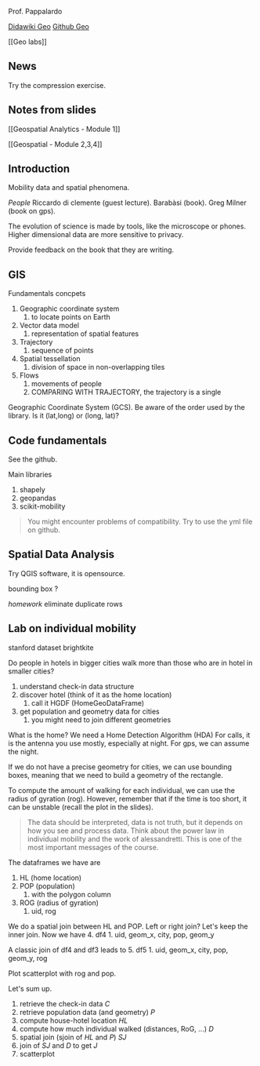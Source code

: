 Prof. Pappalardo

[Didawiki Geo](http://didawiki.di.unipi.it/doku.php/geospatialanalytics/gsa/start)
[Github Geo](https://github.com/jonpappalord/geospatial_analytics)

[[Geo labs]]

## News
Try the compression exercise.



## Notes from slides

[[Geospatial Analytics - Module 1]]

[[Geospatial - Module 2,3,4]]




## Introduction
Mobility data and spatial phenomena.

*People*
Riccardo di clemente (guest lecture).
Barabàsi (book).
Greg Milner (book on gps).

The evolution of science is made by tools, like the microscope or phones.
Higher dimensional data are more sensitive to privacy.

Provide feedback on the book that they are writing.

## GIS

Fundamentals concpets
1. Geographic coordinate system
	1. to locate points on Earth
2. Vector data model
	1. representation of spatial features
3. Trajectory
	1. sequence of points
4. Spatial tessellation
	1. division of space in non-overlapping tiles
5. Flows
	1. movements of people
	2. COMPARING WITH TRAJECTORY, the trajectory is a single 

Geographic Coordinate System (GCS).
Be aware of the order used by the library.
Is it (lat,long) or (long, lat)?


## Code fundamentals
See the github.

Main libraries
1. shapely
2. geopandas
3. scikit-mobility

> You might encounter problems of compatibility. Try to use the yml file on github.

## Spatial Data Analysis

Try QGIS software, it is opensource.



bounding box ?

*homework*
eliminate duplicate rows



## Lab on individual mobility

stanford dataset brightkite

Do people in hotels in bigger cities walk more than those who are in hotel in smaller cities?
1. understand check-in data structure
2. discover hotel (think of it as the home location)
	1. call it HGDF (HomeGeoDataFrame)
3. get population and geometry data for cities
	1. you might need to join different geometries


What is the home? We need a Home Detection Algorithm (HDA)
For calls, it is the antenna you use mostly, especially at night.
For gps, we can assume the night.

If we do not have a precise geometry for cities, we can use bounding boxes, meaning that we need to build a geometry of the rectangle.

To compute the amount of walking for each individual, we can use the radius of gyration (rog). However, remember that if the time is too short, it can be unstable (recall the plot in the slides).

> The data should be interpreted, data is not truth, but it depends on how you see and process data. Think about the power law in individual mobility and the work of alessandretti. This is one of the most important messages of the course.

The dataframes we have are
1. HL (home location)
2. POP (population)
	1. with the polygon column
3. ROG (radius of gyration)
	1. uid, rog

We do a spatial join between HL and POP.
Left or right join? Let's keep the inner join.
Now we have
4. df4
	1. uid, geom_x, city, pop, geom_y

A classic join of df4 and df3 leads to
5. df5
	1. uid, geom_x, city, pop, geom_y, rog

Plot scatterplot with rog and pop.

Let's sum up.
1. retrieve the check-in data $C$
2. retrieve population data (and geometry) $P$
3. compute house-hotel location $HL$
4. compute how much individual walked (distances, RoG, ...) $D$
5. spatial join (sjoin of $HL$ and $P$) $SJ$
6. join of $SJ$ and $D$ to get $J$
7. scatterplot








